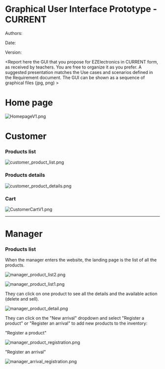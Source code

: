 # Graphical User Interface Prototype - CURRENT

Authors:

Date:

Version:

\<Report here the GUI that you propose for EZElectronics in CURRENT form, as received by teachers. You are free to organize it as you prefer. A suggested presentation matches the Use cases and scenarios defined in the Requirement document. The GUI can be shown as a sequence of graphical files (jpg, png) >

# Home page


![HomepageV1.png](./requirement_documents/v1/HomepageV1.png)
# Customer 

### Products list 

![customer_product_list.png](./requirement_documents/v1/customer_product_list.png)

### Products details

![customer_product_details.png](./requirement_documents/v1/customer_product_details.png)

### Cart
![CustomerCartV1.png](requirement_documents/v1/CustomerCartV1.png)



--- 
# Manager 

### Products list 

When the manager enters the website, the landing page is the list of all the products.

![manager_product_list2.png](./requirement_documents/v1/manager_product_list2.png)

![manager_product_list1.png](./requirement_documents/v1/manager_product_list1.png)

They can click on one product to see all the details and the available action (delete and sell).

![manager_product_detail.png](./requirement_documents/v1/manager_product_detail.png)

They can click on the "New arrival" dropdown and select "Register a product" or "Register an arrival" to add new products to the inventory:

"Register a product"

![manager_product_registration.png](./requirement_documents/v1/product_registration.png)

"Register an arrival"

![manager_arrival_registration.png](./requirement_documents/v1/arrival_registration.png)

